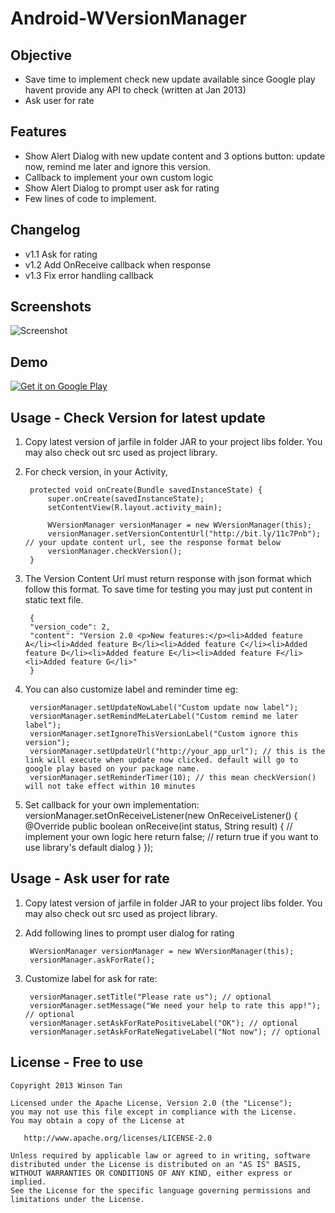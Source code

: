 Android-WVersionManager
====================

## Objective
- Save time to implement check new update available since Google play havent provide any API to check (written at Jan 2013)
- Ask user for rate

## Features
- Show Alert Dialog with new update content and 3 options button: update now, remind me later and ignore this version.
- Callback to implement your own custom logic
- Show Alert Dialog to prompt user ask for rating
- Few lines of code to implement.

## Changelog
- v1.1 Ask for rating
- v1.2 Add OnReceive callback when response
- v1.3 Fix error handling callback

## Screenshots
![Screenshot](https://github.com/winsontan520/Android-WVersionManager/raw/master/image.png)

## Demo
[![Get it on Google Play](http://www.android.com/images/brand/get_it_on_play_logo_small.png)](http://play.google.com/store/apps/details?id=com.winsontan520.wversionmanager.sample)

## Usage - Check Version for latest update
1. Copy latest version of jarfile in folder JAR to your project libs folder. You may also check out src used as project library.
2. For check version, in your Activity, 

    	protected void onCreate(Bundle savedInstanceState) {
    		super.onCreate(savedInstanceState);
    		setContentView(R.layout.activity_main);
    		
    		WVersionManager versionManager = new WVersionManager(this);
    		versionManager.setVersionContentUrl("http://bit.ly/11c7Pnb"); // your update content url, see the response format below
    		versionManager.checkVersion();
    	}

3. The Version Content Url must return response with json format which follow this format. To save time for testing you may just put content in static text file.

		{
		"version_code": 2,
		"content": "Version 2.0 <p>New features:</p><li>Added feature A</li><li>Added feature B</li><li>Added feature C</li><li>Added feature D</li><li>Added feature E</li><li>Added feature F</li><li>Added feature G</li>"
		}

4. You can also customize label and reminder time eg:

    	versionManager.setUpdateNowLabel("Custom update now label");
    	versionManager.setRemindMeLaterLabel("Custom remind me later label");
    	versionManager.setIgnoreThisVersionLabel("Custom ignore this version");
    	versionManager.setUpdateUrl("http://your_app_url"); // this is the link will execute when update now clicked. default will go to google play based on your package name.
    	versionManager.setReminderTimer(10); // this mean checkVersion() will not take effect within 10 minutes

5. Set callback for your own implementation:
			versionManager.setOnReceiveListener(new OnReceiveListener() {
				@Override
				public boolean onReceive(int status, String result) {
					// implement your own logic here
					return false; // return true if you want to use library's default dialog
				}
			});

## Usage - Ask user for rate
1. Copy latest version of jarfile in folder JAR to your project libs folder. You may also check out src used as project library.
2. Add following lines to prompt user dialog for rating

		WVersionManager versionManager = new WVersionManager(this);
		versionManager.askForRate();
		
3. Customize label for ask for rate:

		versionManager.setTitle("Please rate us"); // optional
		versionManager.setMessage("We need your help to rate this app!"); // optional
		versionManager.setAskForRatePositiveLabel("OK"); // optional
		versionManager.setAskForRateNegativeLabel("Not now"); // optional
		
## License - Free to use
    Copyright 2013 Winson Tan
    
    Licensed under the Apache License, Version 2.0 (the "License");
    you may not use this file except in compliance with the License.
    You may obtain a copy of the License at
    
       http://www.apache.org/licenses/LICENSE-2.0
    
    Unless required by applicable law or agreed to in writing, software
    distributed under the License is distributed on an "AS IS" BASIS,
    WITHOUT WARRANTIES OR CONDITIONS OF ANY KIND, either express or implied.
    See the License for the specific language governing permissions and
    limitations under the License.
